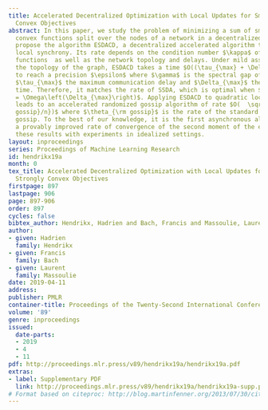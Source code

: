 ```yaml
---
title: Accelerated Decentralized Optimization with Local Updates for Smooth and Strongly
  Convex Objectives
abstract: In this paper, we study the problem of minimizing a sum of smooth and strongly
  convex functions split over the nodes of a network in a decentralized fashion. We
  propose the algorithm ESDACD, a decentralized accelerated algorithm that only requires
  local synchrony. Its rate depends on the condition number $\kappa$ of the local
  functions  as well as the network topology and delays. Under mild assumptions on
  the topology of the graph, ESDACD takes a time $O((\tau_{\max} + \Delta_{\max})\sqrt{{\kappa}/{\gamma}}\ln(\epsilon^{-1}))$
  to reach a precision $\epsilon$ where $\gamma$ is the spectral gap of the graph,
  $\tau_{\max}$ the maximum communication delay and $\Delta_{\max}$ the maximum computation
  time. Therefore, it matches the rate of SSDA, which is optimal when $\tau_{\max}
  = \Omega\left(\Delta_{\max}\right)$. Applying ESDACD to quadratic local functions
  leads to an accelerated randomized gossip algorithm of rate $O(  \sqrt{\theta_{\rm
  gossip}/n})$ where $\theta_{\rm gossip}$ is the rate of the standard randomized
  gossip. To the best of our knowledge, it is the first asynchronous algorithm with
  a provably improved rate of convergence of the second moment of the error. We illustrate
  these results with experiments in idealized settings.
layout: inproceedings
series: Proceedings of Machine Learning Research
id: hendrikx19a
month: 0
tex_title: Accelerated Decentralized Optimization with Local Updates for Smooth and
  Strongly Convex Objectives
firstpage: 897
lastpage: 906
page: 897-906
order: 897
cycles: false
bibtex_author: Hendrikx, Hadrien and Bach, Francis and Massoulie, Laurent
author:
- given: Hadrien
  family: Hendrikx
- given: Francis
  family: Bach
- given: Laurent
  family: Massoulie
date: 2019-04-11
address: 
publisher: PMLR
container-title: Proceedings of the Twenty-Second International Conference on Artificial Intelligence and Statistics
volume: '89'
genre: inproceedings
issued:
  date-parts:
  - 2019
  - 4
  - 11
pdf: http://proceedings.mlr.press/v89/hendrikx19a/hendrikx19a.pdf
extras:
- label: Supplementary PDF
  link: http://proceedings.mlr.press/v89/hendrikx19a/hendrikx19a-supp.pdf
# Format based on citeproc: http://blog.martinfenner.org/2013/07/30/citeproc-yaml-for-bibliographies/
---
```

